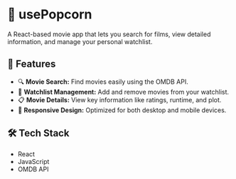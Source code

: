 # 🍿 usePopcorn  
A React-based movie app that lets you search for films, view detailed information, and manage your personal watchlist.  

## 🚀 Features  
- 🔍 **Movie Search:** Find movies easily using the OMDB API.  
- 📝 **Watchlist Management:** Add and remove movies from your watchlist.  
- 📋 **Movie Details:** View key information like ratings, runtime, and plot.  
- 📱 **Responsive Design:** Optimized for both desktop and mobile devices.  

## 🛠️ Tech Stack  
- React  
- JavaScript  
- OMDB API  
